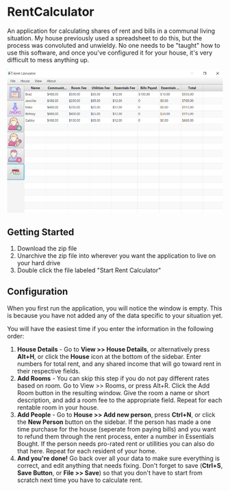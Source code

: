 # RentCalculator
An application for calculating shares of rent and bills in a communal living situation. My house previously used a spreadsheet to do this, but the process was convoluted and unwieldy. No one needs to be "taught" how to use this software, and once you've configured it for your house, it's very difficult to mess anything up. 

![screenshot of rent calculator](https://github.com/schaferyan/RentCalculator/blob/master/screenshot_rent_calculator.png)

## Getting Started
1. Download the zip file
2. Unarchive the zip file into wherever you want the application to live on your hard drive
3. Double click the file labeled "Start Rent Calculator"

## Configuration
When you first run the application, you will notice the window is empty. This is because you have not added any of the data specific to your situation yet.

You will have the easiest time if you enter the information in the following order:

1. **House Details** - Go to **View >> House Details**, or alternatively press **Alt+H**, or click the **House** icon at the bottom of the sidebar. Enter numbers for total rent, and any shared income that will go toward rent in their respective fields.
2.  **Add Rooms** - You can skip this step if you do not pay different rates based on room. Go to View >> Rooms, or press Alt+R. Click the Add Room button in the resulting window. Give the room a name or short description, and add a room fee to the appropriate field. Repeat for each rentable room in your house. 
3. **Add People** - Go to **House >> Add new person**, press **Ctrl+N**, or click the **New Person** button on the sidebar. If the person has made a one time purchase for the house (seperate from paying bills) and you want to refund them through the rent process, enter a number in Essentials Bought. If the person needs pro-rated rent or utillities you can also do that here. Repeat for each resident of your home.
4. **And you're done!** Go back over all your data to make sure everything is correct, and edit anything that needs fixing. Don't forget to save (**Ctrl+S**, **Save Button**, or **File >> Save**) so that you don't have to start from scratch next time you have to calculate rent.




